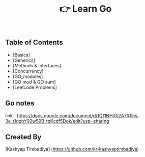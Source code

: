 
<h1 align="center"> 👉 Learn Go</h1> <br>

<!-- START doctoc generated TOC please keep comment here to allow auto update -->
<!-- DON'T EDIT THIS SECTION, INSTEAD RE-RUN doctoc TO UPDATE -->
## Table of Contents

- [Basics]
- [Generics]
- [Methods & Interfaces]
- [Concurrency]
- [GO_modules]
- [GO mod & GO sum]
- [Leetcode Problems]

## Go notes

link - https://docs.google.com/document/d/1Qf1NHlOi2A7R1ihs-3e_t1qqhY92w59B_tqKcdf5Dok/edit?usp=sharing

## Created By 
[Kashyap Timbadiya] (https://github.com/kr-kashyaptimbadiya)

